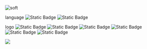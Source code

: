 <img src="https://camo.githubusercontent.com/68a59c98812ab6ee1ff5e1fc00366aa2e51a94027a1d59a845ba4e5be94285ff/68747470733a2f2f63617073756c652d72656e6465722e76657263656c2e6170702f6170693f747970653d736f667426636f6c6f723d6175746f26746578743d476f6f64253230746f253230757365253230776974682532306f74686572253230726561646d6526666f6e7453697a653d343026616e696d6174696f6e3d7477696e6b6c696e67" alt="soft" data-canonical-src="https://capsule-render.vercel.app/api?type=soft&amp;color=auto&amp;text=Good%20to%20use%20with%20other%20readme&amp;fontSize=40&amp;animation=twinkling" style="max-width: 100%;">

language
<img alt="Static Badge" src="https://img.shields.io/badge/python%20-%20%23FBBC00">
<img alt="Static Badge" src="https://img.shields.io/badge/jupyter%20-%20%23FD6F48">


logo
<img alt="Static Badge" src="https://img.shields.io/badge/pandas%20-%20%232E6DA8">
<img alt="Static Badge" src="https://img.shields.io/badge/numpy%20-%20%233B78E2">
<img alt="Static Badge" src="https://img.shields.io/badge/seaborn%20-%20%23674BBB">
<img alt="Static Badge" src="https://img.shields.io/badge/matplotlib%20-%20%233483A0">
<img alt="Static Badge" src="https://img.shields.io/badge/sklearn%20-%20%23DA795E">
<img alt="Static Badge" src="https://img.shields.io/badge/plotly%20-%20%23595959">



![](./profile-3d-contrib/profile-green-animate.svg)
